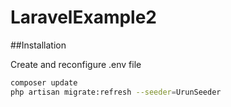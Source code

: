 # LaravelExample2

##Installation

Create and reconfigure .env file
```bash
composer update
php artisan migrate:refresh --seeder=UrunSeeder
```
